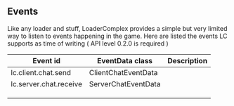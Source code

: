 Events
-
Like any loader and stuff, LoaderComplex provides a simple but very limited way to listen to events happening in the game.
Here are listed the events LC supports as time of writing ( API level 0.2.0 is required )

| Event id               | EventData class     | Description |
|------------------------|---------------------|-------------|
| lc.client.chat.send    | ClientChatEventData |             |
| lc.server.chat.receive | ServerChatEventData |             |
|                        |                     |             |
|                        |                     |             |
|                        |                     |             |